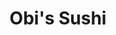 ---
layout: place
title: "Obi's Sushi"
permalink: /california/san-diego/obi-s-sushi.html
stateAbbr: CA
stateName: California
cityName: San Diego
seo:
  name: "Obi's Sushi"
  type: Restaurant
  links: http://www.obissushi.com/
description: "Obi's Sushi serves delicious sushi in San Diego, California. Try fresh Japanese dishes for a great dining experience. Available for takeout, delivery, lunch, and dinner."
place_id: ChIJF0ZiaCj-24ARDlcIdjz2-kA
photos:
  - name: >-
      places/ChIJF0ZiaCj-24ARDlcIdjz2-kA/photos/AeeoHcIYXLE5mAWrXvrhKAr7skqBnv7N57RglXyeL69jWaZHc06VwxP8Ula0ocG6XGnc5qEAzATQ8mXMYvieNsrwl647QDg13-uWmrKIYF7RlrZWU6InlyiPTx9eLiLyfsXlKc9irZo7IfObmCkX8wTBgLdJapzNP_eaJiIGbu1x681WD4iutB1SemdzoOaqVBob0u_Jguq6ClWBj8moXjVeNscoi4gAem-dRUpyJLLaMPUgfgMuihXG1uh2YOKhDs9Dw5IjfRV20fE5B6qM_1dg74e56Pk5kegTwjcfoTELbOmV_w
    widthPx: 3600
    heightPx: 4800
    authorAttributions:
      - displayName: Obi's Sushi
        uri: https://maps.google.com/maps/contrib/101905131406247998419
        photoUri: >-
          https://lh3.googleusercontent.com/a-/ALV-UjVF2g3A9n_R4H-ZA3dhxAJZWZiFUMlZTRmV3TMU6Zib-DFp4-c=s100-p-k-no-mo
    flagContentUri: >-
      https://www.google.com/local/imagery/report/?cb_client=maps_api_places.places_api&image_key=!1e10!2sAF1QipOVoJnN3OgS7AsllcZLW06AXkUYNs7iGfqC7wCa&hl=en-US
    googleMapsUri: >-
      https://www.google.com/maps/place//data=!3m4!1e2!3m2!1sAF1QipOVoJnN3OgS7AsllcZLW06AXkUYNs7iGfqC7wCa!2e10!4m2!3m1!1s0x80dbfe2868624617:0x40faf63c7608570e
  - name: >-
      places/ChIJF0ZiaCj-24ARDlcIdjz2-kA/photos/AeeoHcITIhy1JwL_926kV2dbckM63KhgVaQklvabnVDwE3Bm-zk5cjIb80ssVHRPASdqd1kFk8glFUbN_lQkIFriMYBfGXaG6kwjn7UNoFZfs8go2wI8VCsHY54NmYWLyUXU6-GTgU9oUoLgX7X8cey2KymG9Q7P9JhSMyf6ziXbIck7BiPMmZ4zNbqt0wQG2w8upVc4JDDrH6cIDOpEXgiEViwPBbJ3Vsk9vADV0cScY2rKlJu6FiO5rOf1VTiSWPK0lwhLGNqb7w_g8_e4wJdH7ZWo0lBN9nLgEY4VF37iJltUTQ
    widthPx: 3072
    heightPx: 1729
    authorAttributions:
      - displayName: Obi's Sushi
        uri: https://maps.google.com/maps/contrib/101905131406247998419
        photoUri: >-
          https://lh3.googleusercontent.com/a-/ALV-UjVF2g3A9n_R4H-ZA3dhxAJZWZiFUMlZTRmV3TMU6Zib-DFp4-c=s100-p-k-no-mo
    flagContentUri: >-
      https://www.google.com/local/imagery/report/?cb_client=maps_api_places.places_api&image_key=!1e10!2sAF1QipOJCvFC_NTK7HuLNoxdCtdpzwLZGqveebMsg89i&hl=en-US
    googleMapsUri: >-
      https://www.google.com/maps/place//data=!3m4!1e2!3m2!1sAF1QipOJCvFC_NTK7HuLNoxdCtdpzwLZGqveebMsg89i!2e10!4m2!3m1!1s0x80dbfe2868624617:0x40faf63c7608570e
  - name: >-
      places/ChIJF0ZiaCj-24ARDlcIdjz2-kA/photos/AeeoHcJsAvfC_P16eX4-LjYK5dBjW0917hBfklyjgG5SCHERE531LqxuZj1AHzdE5vjgI5UvM4x4AXNsSmBOLF7sg19kTnaHu2GeOtufM8sA-dS79wD76ymswD-a3ZhtJn6LaJm9pQUXxaZdSlqUw_GNzTiP_taXyFKVWp3fKbPCgRZJ9PZnCW9UOSDc-qhxtgbNbZ0FZQDCM6CtiZvZgpyXyoam_AR0A3M8LwFNGWUxW400sbucNPFCK5nbu1Bd3XP4gBQLAdZZWqBhNN1mZsiV_3YwI-OvdPshKOZAh0mFEezhqCbweJ-uuvLEOynnBZmVZgJb0cJdXsFSmZ6um7A5vfrMMs62GepzeGqQdedTNQhpxTrdbXOdy5IzQQzsTioy4121RUHfNnzrZ02PFe_IbuZ4NKJH6slguUUcE0yZDunelwU
    widthPx: 3600
    heightPx: 4800
    authorAttributions:
      - displayName: Nguyễn Giang
        uri: https://maps.google.com/maps/contrib/115243848432217986249
        photoUri: >-
          https://lh3.googleusercontent.com/a-/ALV-UjVjPG2bmC8J6toMZiKy5NO6YSaI5sBbfuphGPdazlbJq9LoBpg=s100-p-k-no-mo
    flagContentUri: >-
      https://www.google.com/local/imagery/report/?cb_client=maps_api_places.places_api&image_key=!1e10!2sCIHM0ogKEICAgMCIkoKFzQE&hl=en-US
    googleMapsUri: >-
      https://www.google.com/maps/place//data=!3m4!1e2!3m2!1sCIHM0ogKEICAgMCIkoKFzQE!2e10!4m2!3m1!1s0x80dbfe2868624617:0x40faf63c7608570e
  - name: >-
      places/ChIJF0ZiaCj-24ARDlcIdjz2-kA/photos/AeeoHcIZttarFRSjmk_MHex4-7-kEKU9N8xMCCPDwdUMOYheq_h57EIYAqed9OpoDAzRv8C81Juo_xyvVyJIjBHVl3s87Bo6tFlQGFypO3umauLvX4AchIHri7SH-agElEzS8pbGZbp_wmGI7rqUIyBAHXtmbQC5Sw3jMapv_8OxDH5UTrbqaS4C5iWmPAcxF4Of0zYJY14J7dq5GJd-Idhln_vDLF37JpFhIH3lVhpTbhTcugP9uI9n-q3PAgSLHUTbyBiyqUEDaAmE1a4640AtGjqAip7MEQiFspGaX3UraCEl7UUm9d7YksVDeuQMYGeSBu4w5PwMGSY8nTn2pW7s6G0WIDmwPwc1E0lx75Fo3-z0qolefVIUL3iE2AyyvwNpaq3zD810O4KeVG0jsPwXPIBcEnh-frKFZYEURFMGe0xWnlbM
    widthPx: 3024
    heightPx: 4032
    authorAttributions:
      - displayName: Naaboomy
        uri: https://maps.google.com/maps/contrib/109651526590485641727
        photoUri: >-
          https://lh3.googleusercontent.com/a-/ALV-UjUsWv9-HDssH25gu_PYcEmwrhlHVJobuaTWAbaWd5nS5_DL-neI=s100-p-k-no-mo
    flagContentUri: >-
      https://www.google.com/local/imagery/report/?cb_client=maps_api_places.places_api&image_key=!1e10!2sCIHM0ogKEICAgIDb6efHxQE&hl=en-US
    googleMapsUri: >-
      https://www.google.com/maps/place//data=!3m4!1e2!3m2!1sCIHM0ogKEICAgIDb6efHxQE!2e10!4m2!3m1!1s0x80dbfe2868624617:0x40faf63c7608570e
  - name: >-
      places/ChIJF0ZiaCj-24ARDlcIdjz2-kA/photos/AeeoHcIZYwYcxZLhfW6ZiFar4xtk82dcGBniCCF7ZelmC3vFvUUs3M1pQ7JGM001auvQzk7Lf7HkMDjCx7tkh-12_KM5qITrvcStqtWuXKfT1Cku69H18KdLiGbBr_CT6De4VOvjhpvKZ4bTRevqcOk1gWlaC91LhKKSqyFPmxRNBbAhtyY7rAWnBMOpUI4uFDx-XX9hke9Tj71sVKeyf2J_IurAewfP5KfAPP7Fnuxr81elfXcj5s8YNOvrXR9o1xl_fznnlwain9Cp46irUgyrmqNXyEowWPjkdnRix1Ut2BaVcnbVx72k3qieO3CEH4E9GxbMOX7lWZ-pah_rVPcGHwYqcJNsm_Rc_tSVhZrN5CcCOrZk339_zu1ssmxPla9dbGixMOI00FNEMC5IvkzT598tNLGn-zvx1P2J3xxhHkmSDmzC
    widthPx: 4000
    heightPx: 2252
    authorAttributions:
      - displayName: youngdae sohn (david Son)
        uri: https://maps.google.com/maps/contrib/117227081522756388114
        photoUri: >-
          https://lh3.googleusercontent.com/a-/ALV-UjUnvn0nZ7zkxUur0WboRcAS-YffGWYNKx_Q20L_09foZImtq8n6gQ=s100-p-k-no-mo
    flagContentUri: >-
      https://www.google.com/local/imagery/report/?cb_client=maps_api_places.places_api&image_key=!1e10!2sCIHM0ogKEICAgMCImLvOlAE&hl=en-US
    googleMapsUri: >-
      https://www.google.com/maps/place//data=!3m4!1e2!3m2!1sCIHM0ogKEICAgMCImLvOlAE!2e10!4m2!3m1!1s0x80dbfe2868624617:0x40faf63c7608570e
  - name: >-
      places/ChIJF0ZiaCj-24ARDlcIdjz2-kA/photos/AeeoHcJbtRR4v40i5bUn9VvgI7uqsk21gT0qnG1yjflnRRnd5E1uQYaipeq_PunK1vEjHcBF6ADivEPh6d3BFRuhcVJEkM7X2COGFZsibMh5AMSYP3AbXm_XcuSdRczy_hCRYL1m7k36pMcUandll8yjzjsfraEx7gkytQbO5xuYY6B4qKK-jjJhM5CGTHiWwjmPh7yAIuWaj1pCZ2aytoeApLbPrHxnZ068jn_9CfxkjnCGMN_Jc5zf_Dfc86OixUAElqZ-l7-AFP3VM_cAE6dbqE6JlSZDupg9YgiW1Ytz7pP_eQ
    widthPx: 1440
    heightPx: 1395
    authorAttributions:
      - displayName: Obi's Sushi
        uri: https://maps.google.com/maps/contrib/101905131406247998419
        photoUri: >-
          https://lh3.googleusercontent.com/a-/ALV-UjVF2g3A9n_R4H-ZA3dhxAJZWZiFUMlZTRmV3TMU6Zib-DFp4-c=s100-p-k-no-mo
    flagContentUri: >-
      https://www.google.com/local/imagery/report/?cb_client=maps_api_places.places_api&image_key=!1e10!2sAF1QipM1j8-jV03K55OdBE4vxKDUiLMXFCfPH9ShtGys&hl=en-US
    googleMapsUri: >-
      https://www.google.com/maps/place//data=!3m4!1e2!3m2!1sAF1QipM1j8-jV03K55OdBE4vxKDUiLMXFCfPH9ShtGys!2e10!4m2!3m1!1s0x80dbfe2868624617:0x40faf63c7608570e
  - name: >-
      places/ChIJF0ZiaCj-24ARDlcIdjz2-kA/photos/AeeoHcKwsbr60uIFs9caBSXiDV7jM03taLAERM3rvsnfxSEZb8aGoFYQMUpZTAWLVdbokY3NvwIl-CMDv95WdE0Jgdek1j6cva3kXqjrpokugBsHvJBCTxUKdLqRA1MjjKmg6HI5hsJ1B8bF77aKKp6V7yT5MwHNsP4u3AUXhHXXN_XyZvzwlkOuAjPW2ofSC7BhSMA-2OnB2W5bvVaZVyqUsvQFV1Sq9XpICkfIFgrkVytKk6D99uSqH4cuDf0wNdaRJ4HULsF0UfVexgrv-814S_8BhMMiGTHH9fs65GePTVUuIg
    widthPx: 2520
    heightPx: 2756
    authorAttributions:
      - displayName: Obi's Sushi
        uri: https://maps.google.com/maps/contrib/101905131406247998419
        photoUri: >-
          https://lh3.googleusercontent.com/a-/ALV-UjVF2g3A9n_R4H-ZA3dhxAJZWZiFUMlZTRmV3TMU6Zib-DFp4-c=s100-p-k-no-mo
    flagContentUri: >-
      https://www.google.com/local/imagery/report/?cb_client=maps_api_places.places_api&image_key=!1e10!2sAF1QipM9IM-Z4G14t5eeterzUtn6_G9-cohEA8zRV_3o&hl=en-US
    googleMapsUri: >-
      https://www.google.com/maps/place//data=!3m4!1e2!3m2!1sAF1QipM9IM-Z4G14t5eeterzUtn6_G9-cohEA8zRV_3o!2e10!4m2!3m1!1s0x80dbfe2868624617:0x40faf63c7608570e
  - name: >-
      places/ChIJF0ZiaCj-24ARDlcIdjz2-kA/photos/AeeoHcIVbOxZwaEbGEoIGcgWZyYYaxT5ABzbqB25hcc5xuXLy8egIKr7-eF_vWYGhv15UGLGUUCARLriHQVKD0GAagmJmUHcFaJVAkn-kd7kFWMWX468cxGaQJzJmyOyQtM0venq9Kk3NdNG6Hof2ENKmbseRwuznOyZB9SvymzIPAPv0MrxQeo6mcBah6TkqHelVo-9UDlfujRhdVvFLMbHMVhk6CVJHLc8OkVl5dML-USEAa9sxDsF87d3YBJ51EggRiLMT_z8Y3oIHxgOev20F36lehGmKHxr5QHGDjda4_JbVw
    widthPx: 3600
    heightPx: 4800
    authorAttributions:
      - displayName: Obi's Sushi
        uri: https://maps.google.com/maps/contrib/101905131406247998419
        photoUri: >-
          https://lh3.googleusercontent.com/a-/ALV-UjVF2g3A9n_R4H-ZA3dhxAJZWZiFUMlZTRmV3TMU6Zib-DFp4-c=s100-p-k-no-mo
    flagContentUri: >-
      https://www.google.com/local/imagery/report/?cb_client=maps_api_places.places_api&image_key=!1e10!2sAF1QipOwW-ZsheVSRtL3GcSJ-kjnYHj9G-nlbqWQY7Yb&hl=en-US
    googleMapsUri: >-
      https://www.google.com/maps/place//data=!3m4!1e2!3m2!1sAF1QipOwW-ZsheVSRtL3GcSJ-kjnYHj9G-nlbqWQY7Yb!2e10!4m2!3m1!1s0x80dbfe2868624617:0x40faf63c7608570e
  - name: >-
      places/ChIJF0ZiaCj-24ARDlcIdjz2-kA/photos/AeeoHcLPS16CV8EqGhBD7OGXidHNF9l9V7HsS5-Hfsaxat0o2dHItp3xREgCM2oGxuMVa93Z-unCt8h01b-6Po4fLPxVnx89kTxwzFrKSkd-weYPb1D62FjaYK-E06hqehY76z-YSl_DUxQhQk7sOFoHWV18zeVKdkdXnoJM_EOKvP7bufGQ71MGQFypdNCa-XXe-SVQMrTaIo0ViK1YTCtJUIk2wNUMYHkUi0py2LMq_2rLvpDF2iVi6XPH8NeYwjybV9fPeyvk12StG0aQRgcNfT8R-bdCs1V1ODxdNsVZxnryuQ
    widthPx: 2831
    heightPx: 2870
    authorAttributions:
      - displayName: Obi's Sushi
        uri: https://maps.google.com/maps/contrib/101905131406247998419
        photoUri: >-
          https://lh3.googleusercontent.com/a-/ALV-UjVF2g3A9n_R4H-ZA3dhxAJZWZiFUMlZTRmV3TMU6Zib-DFp4-c=s100-p-k-no-mo
    flagContentUri: >-
      https://www.google.com/local/imagery/report/?cb_client=maps_api_places.places_api&image_key=!1e10!2sAF1QipOcALOjOZ0dYsDQZfpaD44GheJOrGUojXdcclCN&hl=en-US
    googleMapsUri: >-
      https://www.google.com/maps/place//data=!3m4!1e2!3m2!1sAF1QipOcALOjOZ0dYsDQZfpaD44GheJOrGUojXdcclCN!2e10!4m2!3m1!1s0x80dbfe2868624617:0x40faf63c7608570e
  - name: >-
      places/ChIJF0ZiaCj-24ARDlcIdjz2-kA/photos/AeeoHcKAn4W6QJzJofmLzswEKQGmPnBwjaekKjDDn_PMSBSUYUZH36loSHRlCX-7_Q5sK8m5NxEONCjWCd43L9Wg_PVaoHdLgjNQXf07O5eBLYQYNkNVmdDS3Do36wwEpWekQtOWNH9oDfdFD31Zb8oSuI0fuCN8OGBUGnbLj0LPPfMmzCPQRIlWc-sCMsbv5iEWwtSs9NKAyfnAd-fra9hw2GZb5VkcVlxuxz9DFwJxPKYmhhtDXrxLvZ9ttfzaBXcxjTMRbcD8TFF5_VlsYONniiueeRY8OQ7b635b8etnZRkH3UzsRUJCxqmktqlSwv01Pj27-NxtMsfGA39jLJPfnxaVgZ00oodQoSnkR-9HgZD3FU2yBDIqcQi8EGIfzv0AKv8v5x12KSUxoOHGQ1BOAq-QbZihrf5SvIsqpy_Hz3ivIuY3
    widthPx: 3024
    heightPx: 4032
    authorAttributions:
      - displayName: Naaboomy
        uri: https://maps.google.com/maps/contrib/109651526590485641727
        photoUri: >-
          https://lh3.googleusercontent.com/a-/ALV-UjUsWv9-HDssH25gu_PYcEmwrhlHVJobuaTWAbaWd5nS5_DL-neI=s100-p-k-no-mo
    flagContentUri: >-
      https://www.google.com/local/imagery/report/?cb_client=maps_api_places.places_api&image_key=!1e10!2sCIHM0ogKEICAgIDb6efH-QE&hl=en-US
    googleMapsUri: >-
      https://www.google.com/maps/place//data=!3m4!1e2!3m2!1sCIHM0ogKEICAgIDb6efH-QE!2e10!4m2!3m1!1s0x80dbfe2868624617:0x40faf63c7608570e
address: 3755 Murphy Canyon Rd, San Diego, CA 92123, USA
street: 3755 Murphy Canyon Rd
city: San Diego
state: CA
zip: '92123'
country: USA
neighborhood: Kearny Mesa
latitude: '32.810750'
longitude: '-117.116005'
accessibility_options:
  wheelchairAccessibleParking: true
  wheelchairAccessibleEntrance: true
  wheelchairAccessibleRestroom: true
  wheelchairAccessibleSeating: true
business_status: OPERATIONAL
name: Obi's Sushi
google_maps_links:
  directionsUri: >-
    https://www.google.com/maps/dir//''/data=!4m7!4m6!1m1!4e2!1m2!1m1!1s0x80dbfe2868624617:0x40faf63c7608570e!3e0
  placeUri: https://maps.google.com/?cid=4682325502143780622
  writeAReviewUri: >-
    https://www.google.com/maps/place//data=!4m3!3m2!1s0x80dbfe2868624617:0x40faf63c7608570e!12e1
  reviewsUri: >-
    https://www.google.com/maps/place//data=!4m4!3m3!1s0x80dbfe2868624617:0x40faf63c7608570e!9m1!1b1
  photosUri: >-
    https://www.google.com/maps/place//data=!4m3!3m2!1s0x80dbfe2868624617:0x40faf63c7608570e!10e5
primary_type: Sushi Restaurant
opening_hours:
  regular: null
  current: null
secondary_opening_hours:
  regular:
    weekdayDescriptions: null
    type: null
  current:
    weekdayDescriptions: null
    type: null
phone: (858) 268-8989
price_level: PRICE_LEVEL_MODERATE
price_range: $20 &ndash; $30
rating: '4.4'
rating_count: 0
website: http://www.obissushi.com/
reviews:
  - name: >-
      places/ChIJF0ZiaCj-24ARDlcIdjz2-kA/reviews/ChZDSUhNMG9nS0VJQ0FnSURiNmVmSE9REAE
    relativePublishTimeDescription: 8 months ago
    rating: 5
    text:
      text: >-
        Man I had a good time, me and my friends went to eat out after having a
        long day, and this place definitely hit the spot! The sushi and the food
        was well presented and the food itself was juice full of flavors. The
        oysters were great and same goes with the sushi, the service was okay
        and the environment was very chill and relaxing. Good place to get
        things off your mind. Overall this sushi place is a sure to-go while
        traveling around or overall a good spot to enjoy a meal, definitely
        coming back next time! 👍💯
      languageCode: en
    originalText:
      text: >-
        Man I had a good time, me and my friends went to eat out after having a
        long day, and this place definitely hit the spot! The sushi and the food
        was well presented and the food itself was juice full of flavors. The
        oysters were great and same goes with the sushi, the service was okay
        and the environment was very chill and relaxing. Good place to get
        things off your mind. Overall this sushi place is a sure to-go while
        traveling around or overall a good spot to enjoy a meal, definitely
        coming back next time! 👍💯
      languageCode: en
    authorAttribution:
      displayName: Naaboomy
      uri: https://www.google.com/maps/contrib/109651526590485641727/reviews
      photoUri: >-
        https://lh3.googleusercontent.com/a-/ALV-UjUsWv9-HDssH25gu_PYcEmwrhlHVJobuaTWAbaWd5nS5_DL-neI=s128-c0x00000000-cc-rp-mo
    publishTime: '2024-08-07T02:06:54.378471Z'
    flagContentUri: >-
      https://www.google.com/local/review/rap/report?postId=ChZDSUhNMG9nS0VJQ0FnSURiNmVmSE9REAE&d=17924085&t=1
    googleMapsUri: >-
      https://www.google.com/maps/reviews/data=!4m6!14m5!1m4!2m3!1sChZDSUhNMG9nS0VJQ0FnSURiNmVmSE9REAE!2m1!1s0x80dbfe2868624617:0x40faf63c7608570e
  - name: >-
      places/ChIJF0ZiaCj-24ARDlcIdjz2-kA/reviews/ChdDSUhNMG9nS0VJQ0FnSUNSbjZ5VnpBRRAB
    relativePublishTimeDescription: 3 months ago
    rating: 4
    text:
      text: >-
        Good sushi, great service & comfortable vibe. A bit pricier than I'd
        normally spend but it's definitely quality, so at least it's nearly
        worth it. I know the inflation is hitting small businesses hard, so I'm
        not going to be too harsh on price.


        Update December 2024: essentially the same, so points for consistency!
      languageCode: en
    originalText:
      text: >-
        Good sushi, great service & comfortable vibe. A bit pricier than I'd
        normally spend but it's definitely quality, so at least it's nearly
        worth it. I know the inflation is hitting small businesses hard, so I'm
        not going to be too harsh on price.


        Update December 2024: essentially the same, so points for consistency!
      languageCode: en
    authorAttribution:
      displayName: Joseph Ortega
      uri: https://www.google.com/maps/contrib/116917179740857994606/reviews
      photoUri: >-
        https://lh3.googleusercontent.com/a-/ALV-UjUlm49hRY_ekM6Qf2xJAtn7zQsjsL9tDz0zhwF_3wdr465B2j8=s128-c0x00000000-cc-rp-mo-ba6
    publishTime: '2024-12-17T00:29:12.239804Z'
    flagContentUri: >-
      https://www.google.com/local/review/rap/report?postId=ChdDSUhNMG9nS0VJQ0FnSUNSbjZ5VnpBRRAB&d=17924085&t=1
    googleMapsUri: >-
      https://www.google.com/maps/reviews/data=!4m6!14m5!1m4!2m3!1sChdDSUhNMG9nS0VJQ0FnSUNSbjZ5VnpBRRAB!2m1!1s0x80dbfe2868624617:0x40faf63c7608570e
  - name: >-
      places/ChIJF0ZiaCj-24ARDlcIdjz2-kA/reviews/ChdDSUhNMG9nS0VJQ0FnSUQtOGZLQjBRRRAB
    relativePublishTimeDescription: 2 years ago
    rating: 5
    text:
      text: >-
        This place has some of the best shrimp tempura rolls I have ever had.
        Everything I have eaten here is excellent. I highly recommend it. Obi's
        isn't that busy during winter. Obi's has a great happy hour from 4-6. 3
        Dollar beers, 2 dollar large hot Saki, and 20 percent off select food
        items.
      languageCode: en
    originalText:
      text: >-
        This place has some of the best shrimp tempura rolls I have ever had.
        Everything I have eaten here is excellent. I highly recommend it. Obi's
        isn't that busy during winter. Obi's has a great happy hour from 4-6. 3
        Dollar beers, 2 dollar large hot Saki, and 20 percent off select food
        items.
      languageCode: en
    authorAttribution:
      displayName: zeus beltran
      uri: https://www.google.com/maps/contrib/104698202267530404666/reviews
      photoUri: >-
        https://lh3.googleusercontent.com/a/ACg8ocKpwDRm1id36jy3L5LHbp96mKXHBUqHKzc2zfubofbMGJ1gtg=s128-c0x00000000-cc-rp-mo-ba3
    publishTime: '2022-12-02T18:19:11.738427Z'
    flagContentUri: >-
      https://www.google.com/local/review/rap/report?postId=ChdDSUhNMG9nS0VJQ0FnSUQtOGZLQjBRRRAB&d=17924085&t=1
    googleMapsUri: >-
      https://www.google.com/maps/reviews/data=!4m6!14m5!1m4!2m3!1sChdDSUhNMG9nS0VJQ0FnSUQtOGZLQjBRRRAB!2m1!1s0x80dbfe2868624617:0x40faf63c7608570e
  - name: >-
      places/ChIJF0ZiaCj-24ARDlcIdjz2-kA/reviews/ChZDSUhNMG9nS0VJQ0FnSUQybGRiNVJ3EAE
    relativePublishTimeDescription: 11 months ago
    rating: 4
    text:
      text: >-
        Apparently Obi's Sushi is the "got to" place for professional
        get-togethers. I personally thought the food was delicious but a little
        over priced for what you get. The sushi roll that came with my bento box
        was a mini version of what I usually receive at other restaurants. The
        miso soup was yummy along with the other side dishes I received with my
        bento. The ambiance was nice but the customer service was lacking. Our
        server rarely came to check on us. On several occasions, I had to get up
        to ask for her assistance. When I got up, I saw all the workers sitting
        at a table texting and on their phones. They looked a little surprised
        when they saw me. We were literally the only customers in the restaurant
        so I guess that's why. I found this a little funny and understandable
        since no one else was around. On the other hand, the parking was great.
        You will not struggle with that here. My overall first hand experience
        was good but I was hoping it would be great!
      languageCode: en
    originalText:
      text: >-
        Apparently Obi's Sushi is the "got to" place for professional
        get-togethers. I personally thought the food was delicious but a little
        over priced for what you get. The sushi roll that came with my bento box
        was a mini version of what I usually receive at other restaurants. The
        miso soup was yummy along with the other side dishes I received with my
        bento. The ambiance was nice but the customer service was lacking. Our
        server rarely came to check on us. On several occasions, I had to get up
        to ask for her assistance. When I got up, I saw all the workers sitting
        at a table texting and on their phones. They looked a little surprised
        when they saw me. We were literally the only customers in the restaurant
        so I guess that's why. I found this a little funny and understandable
        since no one else was around. On the other hand, the parking was great.
        You will not struggle with that here. My overall first hand experience
        was good but I was hoping it would be great!
      languageCode: en
    authorAttribution:
      displayName: Valeria
      uri: https://www.google.com/maps/contrib/116547057426426108040/reviews
      photoUri: >-
        https://lh3.googleusercontent.com/a-/ALV-UjVHfD20yTGWpgugqMVdF1C7A7n1TXktNG9jFAF-I9qBBIQe6xQSJQ=s128-c0x00000000-cc-rp-mo-ba5
    publishTime: '2024-05-06T21:47:09.010269Z'
    flagContentUri: >-
      https://www.google.com/local/review/rap/report?postId=ChZDSUhNMG9nS0VJQ0FnSUQybGRiNVJ3EAE&d=17924085&t=1
    googleMapsUri: >-
      https://www.google.com/maps/reviews/data=!4m6!14m5!1m4!2m3!1sChZDSUhNMG9nS0VJQ0FnSUQybGRiNVJ3EAE!2m1!1s0x80dbfe2868624617:0x40faf63c7608570e
  - name: >-
      places/ChIJF0ZiaCj-24ARDlcIdjz2-kA/reviews/ChdDSUhNMG9nS0VJQ0FnSUNacFB2NS1nRRAB
    relativePublishTimeDescription: a year ago
    rating: 5
    text:
      text: >-
        Obi's is our favorite local sushi restaurant. We have never been
        disappointed with the food or service. We try to get something different
        every time. This time we tried the Tuna Tataki starter and fell in love
        with the wasabi dressing! There are many sushi roll options and we have
        been working our way through the list. The servers are very attentive.
        The restaurant is very clean and nicely decorated. Obi's is a wonderful
        place to dine!
      languageCode: en
    originalText:
      text: >-
        Obi's is our favorite local sushi restaurant. We have never been
        disappointed with the food or service. We try to get something different
        every time. This time we tried the Tuna Tataki starter and fell in love
        with the wasabi dressing! There are many sushi roll options and we have
        been working our way through the list. The servers are very attentive.
        The restaurant is very clean and nicely decorated. Obi's is a wonderful
        place to dine!
      languageCode: en
    authorAttribution:
      displayName: Darla Fong
      uri: https://www.google.com/maps/contrib/111295801438730085467/reviews
      photoUri: >-
        https://lh3.googleusercontent.com/a-/ALV-UjVBA2UwBlEGkxHGCby0SByYS5uHGIRRUGCRUY66U7G2z7CFmlk2=s128-c0x00000000-cc-rp-mo-ba5
    publishTime: '2023-09-04T16:13:13.496576Z'
    flagContentUri: >-
      https://www.google.com/local/review/rap/report?postId=ChdDSUhNMG9nS0VJQ0FnSUNacFB2NS1nRRAB&d=17924085&t=1
    googleMapsUri: >-
      https://www.google.com/maps/reviews/data=!4m6!14m5!1m4!2m3!1sChdDSUhNMG9nS0VJQ0FnSUNacFB2NS1nRRAB!2m1!1s0x80dbfe2868624617:0x40faf63c7608570e
parking_options:
  freeParkingLot: true
  freeStreetParking: true
  valetParking: false
payment_options:
  acceptsCreditCards: true
  acceptsDebitCards: true
  acceptsCashOnly: false
allow_dogs: null
curbside_pickup: null
delivery: true
dine_in: true
good_for_children: true
good_for_groups: true
good_for_sports: false
live_music: false
menu_for_children: true
outdoor_seating: null
reservable: true
restroom: true
serves_beer: true
serves_breakfast: null
serves_brunch: false
serves_cocktails: false
serves_coffee: null
serves_dinner: true
serves_dessert: true
serves_lunch: true
serves_vegetarian_food: true
serves_wine: true
takeout: true
update_category: essentials
summary: null

---